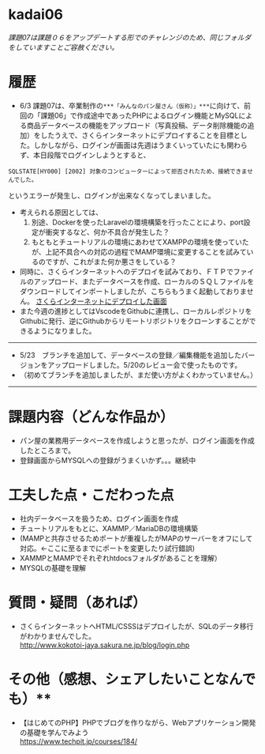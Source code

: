 # kadai06
*課題07は課題０６をアップデートする形でのチャレンジのため、同じフォルダをしていますことご容赦ください。*

# 履歴
- 6/3 課題07は、卒業制作の```***「みんなのパン屋さん（仮称）」***```に向けて、前回の「課題06」で作成途中であったPHPによるログイン機能とMySQLによる商品データベースの機能をアップロード（写真投稿、データ削除機能の追加）をしたうえで、さくらインターネットにデプロイすることを目標とした。しかしながら、ログインが画面は先週はうまくいっていたにも関わらず、本日段階でログインしようとすると、
```
SQLSTATE[HY000] [2002] 対象のコンピューターによって拒否されたため、接続できませんでした。
```
というエラーが発生し、ログインが出来なくなってしまいました。
- 考えられる原因としては、
  1. 別途、Dockerを使ったLaravelの環境構築を行ったことにより、port設定が衝突するなど、何か不具合が発生した？
  1. もともとチュートリアルの環境にあわせてXAMPPの環境を使っていたが、上記不具合への対応の過程でMAMP環境に変更することを試みているのですが、これがまた何か悪さをしている？
- 同時に、さくらインターネットへのデプロイを試みており、ＦＴＰでファイルのアップロード、またデータベースを作成、ローカルのＳＱＬファイルをダウンロードしてインポートしましたが、こちらもうまく起動しておりません。
[さくらインターネットにデプロイした画面](http://www.kokotoi-jaya.sakura.ne.jp/blog/login.php) 
- また今週の進捗としてはVscodeをGithubに連携し、ローカルレポジトリをGithubに発行、逆にGithubからリモートリポジトリをクローンすることができるようになりました。
***
- 5/23　ブランチを追加して、データベースの登録／編集機能を追加したバージョンをアップロードしました。5/20のレビュー会で使ったものです。
- （初めてブランチを追加しましたが、まだ使い方がよくわかっていません。）
***
# 課題内容（どんな作品か） <br>
- パン屋の業務用データベースを作成しようと思ったが、ログイン画面を作成したところまで。<br>
- 登録画面からMYSQLへの登録がうまくいかず。。。継続中　　<br>

# 工夫した点・こだわった点　　<br>
- 社内データベースを扱うため、ログイン画面を作成  <br>
- チュートリアルをもとに、XAMMP／MariaDBの環境構築<br>
- (MAMPと共存させるためポートが重複したがMAPのサーバーをオフにして対応。←ここに至るまでにポートを変更したり試行錯誤)<br>
- XAMMPとMAMPでそれぞれhtdocsフォルダがあることを理解）<br>
- MYSQLの基礎を理解<br>

# 質問・疑問（あれば）<br>

- さくらインターネットへHTML/CSSSはデプロイしたが、SQLのデータ移行がわかりませんでした。<br>
http://www.kokotoi-jaya.sakura.ne.jp/blog/login.php <br>

# その他（感想、シェアしたいことなんでも）**<br>
- 【はじめてのPHP】PHPでブログを作りながら、Webアプリケーション開発の基礎を学んでみよう<br>
https://www.techpit.jp/courses/184/
<br>

